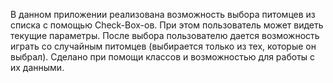 В данном приложении реализована возможность выбора питомцев из списка с помощью Check-Box-ов. При этом пользователь может видеть текущие параметры.
После выбора пользователю дается возможность играть со случайным питомцев (выбирается только из тех, которые он выбрал).
Сделано при помощи классов и возможностью для работы с их данными.
